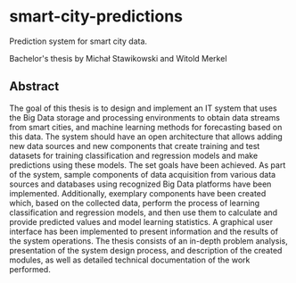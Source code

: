 # smart-city-predictions
Prediction system for smart city data.

Bachelor's thesis by Michał Stawikowski and Witold Merkel

## Abstract

The goal of this thesis is to design and implement an IT system that uses the Big Data storage and processing environments to obtain data streams from smart cities, and machine learning methods for forecasting based on this data. The system should have an open architecture that allows adding new data sources and new components that create training and test datasets for training classification and regression models and make predictions using these models. The set goals have been achieved. As part of the system, sample components of data acquisition from various data sources and databases using recognized Big Data platforms have been implemented. Additionally, exemplary components have been created which, based on the collected data, perform the process of learning classification and regression models, and then use them to calculate and provide predicted values and model learning statistics. A graphical user interface has been implemented to present information and the results of the system operations. The thesis consists of an in-depth problem analysis, presentation of the system design process, and description of the created modules, as well as detailed technical documentation of the work performed.
